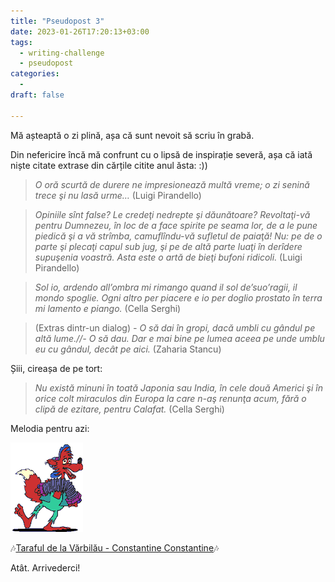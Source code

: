 ```yaml
---
title: "Pseudopost 3"
date: 2023-01-26T17:20:13+03:00
tags:
  - writing-challenge
  - pseudopost
categories:
  -
draft: false

---
```


Mă așteaptă o zi plină, așa că sunt nevoit să scriu în grabă.
<!--more-->

Din nefericire încă mă confrunt cu o lipsă de inspirație severă, așa că iată niște citate extrase din cărțile citite anul ăsta: :))

> _O oră scurtă de durere ne impresionează multă vreme; o zi senină trece şi nu lasă urme…_ (Luigi Pirandello)

> _Opiniile sînt false? Le credeţi nedrepte şi dăunătoare? Revoltaţi-vă pentru Dumnezeu, în loc de a face spirite pe seama lor, de a le pune piedică şi a vă strîmba, camuflîndu-vă sufletul de paiaţă! Nu: pe de o parte şi plecaţi capul sub jug, şi pe de altă parte luaţi în derîdere supuşenia voastră. Asta este o artă de bieţi bufoni ridicoli._ (Luigi Pirandello)

> _Sol io, ardendo all’ombra mi rimango quand il sol de’suo’ragii, il mondo spoglie. Ogni altro per piacere e io per doglio prostato în terra mi lamento e piango._ (Cella Serghi)

> (Extras dintr-un dialog) _\- O să dai în gropi, dacă umbli cu gândul pe altă lume.//- O să dau. Dar e mai bine pe lumea aceea pe unde umblu eu cu gândul, decât pe aici._ (Zaharia Stancu)

Șiii, cireașa de pe tort:

> _Nu există minuni în toată Japonia sau India, în cele două Americi şi în orice colt miraculos din Europa la care n-aş renunţa acum, fără o clipă de ezitare, pentru Calafat._ (Cella Serghi)

Melodia pentru azi:

![](images/music.gif)

🎶[Taraful de la Vărbilău - Constantine Constantine](https://www.youtube.com/watch?v=355We9H-9o0)🎶

Atât. Arrivederci!
